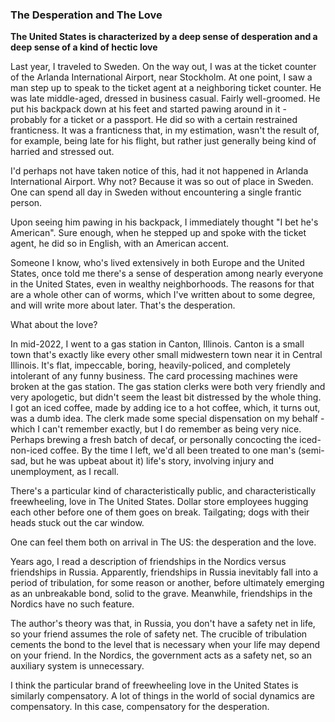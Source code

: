 ### The Desperation and The Love

<p><b>The United States is characterized by a deep sense of desperation and a deep sense of a kind of hectic love</b></p>

<p>Last year, I traveled to Sweden. On the way out, I was at the ticket counter of the Arlanda International Airport, near Stockholm.
At one point, I saw a man step up to speak to the ticket agent at a neighboring ticket counter.
He was late middle-aged, dressed in business casual. Fairly well-groomed.
He put his backpack down at his feet and started pawing around in it - probably for a ticket or a passport.
He did so with a certain restrained franticness.
It was a franticness that, in my estimation, wasn't the result of, for example, being late for his flight, but rather just generally being kind of harried and stressed out.</p>

<p>I'd perhaps not have taken notice of this, had it not happened in Arlanda International Airport.
Why not? Because it was so out of place in Sweden. One can spend all day in Sweden without encountering a single frantic person.</p>

<p>Upon seeing him pawing in his backpack, I immediately thought "I bet he's American".
Sure enough, when he stepped up and spoke with the ticket agent, he did so in English, with an American accent.</p>

<p>Someone I know, who's lived extensively in both Europe and the United States, once told me there's a sense of desperation among nearly everyone in the United States, even in wealthy neighborhoods. 
The reasons for that are a whole other can of worms, which I've written about to some degree, and will write more about later.
That's the desperation.</p>

<p>What about the love?</p>

<p>In mid-2022, I went to a gas station in Canton, Illinois. Canton is a small town that's exactly like every other small midwestern town near it in Central Illinois.
It's flat, impeccable, boring, heavily-policed, and completely intolerant of any funny business.
The card processing machines were broken at the gas station.
The gas station clerks were both very friendly and very apologetic, but didn't seem the least bit distressed by the whole thing.
I got an iced coffee, made by adding ice to a hot coffee, which, it turns out, was a dumb idea.
The clerk made some special dispensation on my behalf - which I can't remember exactly, but I do remember as being very nice.
Perhaps brewing a fresh batch of decaf, or personally concocting the iced-non-iced coffee.
By the time I left, we'd all been treated to one man's (semi-sad, but he was upbeat about it) life's story, involving injury and unemployment, as I recall.</p>

<p>There's a particular kind of characteristically public, and characteristically freewheeling, love in The United States.
Dollar store employees hugging each other before one of them goes on break.
Tailgating; dogs with their heads stuck out the car window.</p>

<p>One can feel them both on arrival in The US: the desperation and the love.</p>

<p>Years ago, I read a description of friendships in the Nordics versus friendships in Russia.
Apparently, friendships in Russia inevitably fall into a period of tribulation, for some reason or another, before ultimately emerging as an unbreakable bond, solid to the grave.  
Meanwhile, friendships in the Nordics have no such feature.</p>

<p>The author's theory was that, in Russia, you don't have a safety net in life, so your friend assumes the role of safety net.
The crucible of tribulation cements the bond to the level that is necessary when your life may depend on your friend.
In the Nordics, the government acts as a safety net, so an auxiliary system is unnecessary.</p>

<p>I think the particular brand of freewheeling love in the United States is similarly compensatory.
A lot of things in the world of social dynamics are compensatory.
In this case, compensatory for the desperation.</p>
